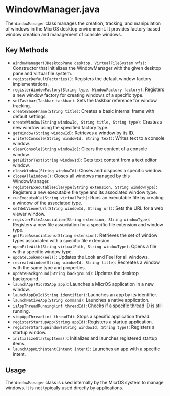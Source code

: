 # WindowManager.java

The `WindowManager` class manages the creation, tracking, and manipulation of windows in the MicrOS desktop environment. It provides factory-based window creation and management of console windows.

## Key Methods

- `WindowManager(JDesktopPane desktop, VirtualFileSystem vfs)`: Constructor that initializes the WindowManager with the given desktop pane and virtual file system.
- `registerDefaultFactories()`: Registers the default window factory implementations.
- `registerWindowFactory(String type, WindowFactory factory)`: Registers a new window factory for creating windows of a specific type.
- `setTaskbar(Taskbar taskbar)`: Sets the taskbar reference for window tracking.
- `createBaseFrame(String title)`: Creates a basic internal frame with default settings.
- `createWindow(String windowId, String title, String type)`: Creates a new window using the specified factory type.
- `getWindow(String windowId)`: Retrieves a window by its ID.
- `writeToConsole(String windowId, String text)`: Writes text to a console window.
- `clearConsole(String windowId)`: Clears the content of a console window.
- `getEditorText(String windowId)`: Gets text content from a text editor window.
- `closeWindow(String windowId)`: Closes and disposes a specific window.
- `closeAllWindows()`: Closes all windows managed by this WindowManager.
- `registerExecutableFileType(String extension, String windowType)`: Registers a new executable file type and its associated window type.
- `runExecutable(String virtualPath)`: Runs an executable file by creating a window of the associated type.
- `setWebViewerUrl(String windowId, String url)`: Sets the URL for a web viewer window.
- `registerFileAssociation(String extension, String windowType)`: Registers a new file association for a specific file extension and window type.
- `getFileAssociations(String extension)`: Retrieves the set of window types associated with a specific file extension.
- `openFileWith(String virtualPath, String windowType)`: Opens a file with a specific window type.
- `updateLookAndFeel()`: Updates the Look and Feel for all windows.
- `recreateWindow(String windowId, String title)`: Recreates a window with the same type and properties.
- `updateBackground(String background)`: Updates the desktop background.
- `launchApp(MicrOSApp app)`: Launches a MicrOS application in a new window.
- `launchAppById(String identifier)`: Launches an app by its identifier.
- `launchNativeApp(String command)`: Launches a native application.
- `isAppThreadRunning(int threadId)`: Checks if a specific thread ID is still running.
- `stopAppThread(int threadId)`: Stops a specific application thread.
- `registerStartupApp(String appId)`: Registers a startup application.
- `registerStartupWindow(String windowId, String type)`: Registers a startup window.
- `initializeStartupItems()`: Initializes and launches registered startup items.
- `launchAppWithIntent(Intent intent)`: Launches an app with a specific intent.

## Usage

The `WindowManager` class is used internally by the MicrOS system to manage windows. It is not typically used directly by applications.
